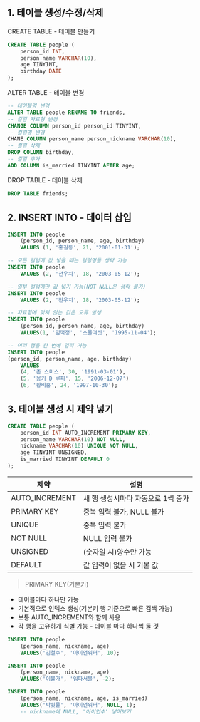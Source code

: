 ## 1. 테이블 생성/수정/삭제
CREATE TABLE - 테이블 만들기
```sql
CREATE TABLE people (
    person_id INT,
    person_name VARCHAR(10),
    age TINYINT,
    birthday DATE
);
```

ALTER TABLE - 테이블 변경
```sql
-- 테이블명 변경
ALTER TABLE people RENAME TO friends,
-- 컬럼 자료형 변경
CHANGE COLUMN person_id person_id TINYINT,
-- 컬럼명 변경
CHANE COLUMN person_name person_nickname VARCHAR(10),
-- 컬럼 삭제
DROP COLUMN birthday,
-- 컬럼 추가
ADD COLUMN is_married TINYINT AFTER age;
```

DROP TABLE - 테이블 삭제
```sql
DROP TABLE friends;
```

## 2. INSERT INTO - 데이터 삽입
```sql
INSERT INTO people
    (person_id, person_name, age, birthday)
    VALUES (1, '홍길동', 21, '2001-01-31');
```
```sql
-- 모든 컬럼에 값 넣을 때는 컬럼명들 생략 가능
INSERT INTO people
    VALUES (2, '전우치', 18, '2003-05-12');
```
```sql
-- 일부 컬럼에만 값 넣기 가능(NOT NULL은 생략 불가)
INSERT INTO people
    VALUES (2, '전우치', 18, '2003-05-12');
```
```sql
-- 자료형에 맞지 않는 값은 오류 발생
INSERT INTO people
    (person_id, person_name, age, birthday)
    VALUES(1, '임꺽정', '스물여섯', '1995-11-04');
```
```sql
-- 여러 행을 한 번에 입력 가능
INSERT INTO people
(person_id, person_name, age, birthday)
    VALUES
    (4, '존 스미스', 30, '1991-03-01'),
    (5, '몽키 D 루피', 15, '2006-12-07')
    (6, '황비홍', 24, '1997-10-30');
```

## 3. 테이블 생성 시 제약 넣기
```sql
CREATE TABLE people (
    person_id INT AUTO_INCREMENT PRIMARY KEY,
    person_name VARCHAR(10) NOT NULL,
    nickname VARCHAR(10) UNIQUE NOT NULL,
    age TINYINT UNSIGNED,
    is_married TINYINT DEFAULT 0
);
```
제약|설명
-|-
AUTO_INCREMENT|새 행 생성시마다 자동으로 1씩 증가
PRIMARY KEY|중복 입력 불가, NULL 불가
UNIQUE|중복 입력 불가
NOT NULL|NULL 입력 불가
UNSIGNED|(숫자일 시)양수만 가능
DEFAULT|값 입력이 없을 시 기본 값

> PRIMARY KEY(기본키)
- 테이블마다 하나만 가능
- 기본적으로 인덱스 생성(기본키 행 기준으로 빠른 검색 가능)
- 보통 AUTO_INCREMENT와 함께 사용
- 각 행을 고유하게 식별 가능 - 테이블 마다 하나씩 둘 것

```sql
INSERT INTO people
    (person_name, nickname, age)
    VALUES('김철수', '아이언워터', 10);
```
```sql
INSERT INTO people
    (person_name, nickname, age)
    VALUES('이불가', '임파서블', -2);
```
```sql
INSERT INTO people
    (person_name, nickname, age, is_married)
    VALUES('박쇳물', '아이언워터', NULL, 1);
    -- nickname에 NULL, '아이언수' 넣어보기
```